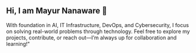 ## Hi, I am Mayur Nanaware 👋 
With foundation in AI, IT Infrastructure, DevOps, and Cybersecurity, I focus on solving real-world problems through technology. Feel free to explore my projects, contribute, or reach out—I’m always up for collaboration and learning!"
<!--
**MayurN01/mayurn01** is a ✨ _special_ ✨ repository because its `README.md` (this file) appears on your GitHub profile.

Here are some ideas to get you started:

- 🔭 I’m currently working on ...
- 🌱 I’m currently learning ...
- 👯 I’m looking to collaborate on ...
- 🤔 I’m looking for help with ...
- 💬 Ask me about ...
- 📫 How to reach me: ...
- 😄 Pronouns: ...
- ⚡ Fun fact: ...
-->
